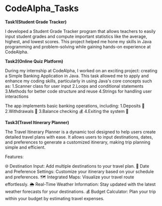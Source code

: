 # CodeAlpha_Tasks

**Task1(Student Grade Tracker)**

I developed a Student Grade Tracker program that allows teachers to easily input student grades and compute important statistics like the average, highest, and lowest scores. This project helped me hone my skills in Java programming and problem-solving while gaining hands-on experience at CodeAlpha.

**Task2(Online Quiz Platform)**

During my internship at CodeAlpha, I worked on an exciting project: creating a Simple Banking Application in Java. This task allowed me to apply and enhance my coding skills, particularly in using Java's core concepts such as:
1.Scanner class for user input
2.Loops and conditional statements
3.Methods for better code structure and reuse
4.Strings for handling user interactions

The app implements basic banking operations, including:
1.Deposits 🏦
2.Withdrawals 💸
3.Balance checking 💰
4.Exiting the system 🚪

**Task3(Travel Itinerary Planner)**

The Travel Itinerary Planner is a dynamic tool designed to help users create detailed travel plans with ease. It allows users to input destinations, dates, and preferences to generate a customized itinerary, making trip planning simple and efficient.

Features:

🌐 Destination Input: Add multiple destinations to your travel plan.
📅 Date and Preference Settings: Customize your itinerary based on your schedule and preferences.
🗺️ Integrated Maps: Visualize your travel route effortlessly.
🌦️ Real-Time Weather Information: Stay updated with the latest weather forecasts for your destinations.
💰 Budget Calculator: Plan your trip within your budget by estimating travel expenses.
